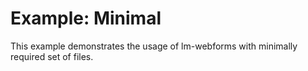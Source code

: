 # Example: Minimal

This example demonstrates the usage of lm-webforms with minimally required set of files.